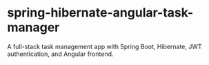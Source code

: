 # spring-hibernate-angular-task-manager
A full-stack task management app with Spring Boot, Hibernate, JWT authentication, and Angular frontend.
